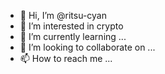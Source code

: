 - 👋 Hi, I’m @ritsu-cyan
- 👀 I’m interested in crypto
- 🌱 I’m currently learning ...
- 💞️ I’m looking to collaborate on ...
- 📫 How to reach me ...

<!---
ritsu-cyan/ritsu-cyan is a ✨ special ✨ repository because its `README.md` (this file) appears on your GitHub profile.
You can click the Preview link to take a look at your changes.
--->
